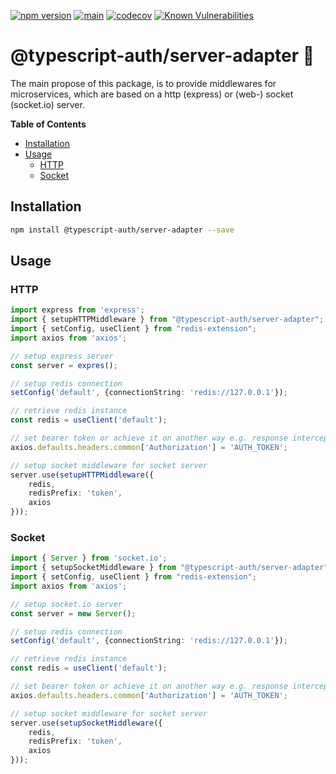 [![npm version](https://badge.fury.io/js/@typescript-auth%2Fserver-adapter.svg)](https://badge.fury.io/js/@typescript-auth%2Fserver-adapter)
[![main](https://github.com/Tada5hi/typescript-auth/actions/workflows/main.yml/badge.svg)](https://github.com/Tada5hi/typescript-auth/actions/workflows/main.yml)
[![codecov](https://codecov.io/gh/Tada5hi/typescript-auth/branch/master/graph/badge.svg?token=FHE347R1NW)](https://codecov.io/gh/Tada5hi/typescript-auth)
[![Known Vulnerabilities](https://snyk.io/test/github/Tada5hi/typescript-auth/badge.svg)](https://snyk.io/test/github/Tada5hi/typescript-auth)

# @typescript-auth/server-adapter 🌉
The main propose of this package, is to provide middlewares for microservices, which are based on a http (express) or (web-) socket (socket.io) server.

**Table of Contents**

- [Installation](#installation)
- [Usage](#usage)
  - [HTTP](#http)
  - [Socket](#socket)
## Installation

```bash
npm install @typescript-auth/server-adapter --save
```

## Usage

### HTTP

```typescript
import express from 'express';
import { setupHTTPMiddleware } from "@typescript-auth/server-adapter";
import { setConfig, useClient } from "redis-extension";
import axios from 'axios';

// setup express server
const server = expres();

// setup redis connection
setConfig('default', {connectionString: 'redis://127.0.0.1'});

// retrieve redis instance
const redis = useClient('default');

// set bearer token or achieve it on another way e.g. response interceptor ;)
axios.defaults.headers.common['Authorization'] = 'AUTH_TOKEN';

// setup socket middleware for socket server
server.use(setupHTTPMiddleware({
    redis,
    redisPrefix: 'token',
    axios
}));
```

### Socket

```typescript
import { Server } from 'socket.io';
import { setupSocketMiddleware } from "@typescript-auth/server-adapter";
import { setConfig, useClient } from "redis-extension";
import axios from 'axios';

// setup socket.io server
const server = new Server();

// setup redis connection
setConfig('default', {connectionString: 'redis://127.0.0.1'});

// retrieve redis instance
const redis = useClient('default');

// set bearer token or achieve it on another way e.g. response interceptor ;)
axios.defaults.headers.common['Authorization'] = 'AUTH_TOKEN';

// setup socket middleware for socket server
server.use(setupSocketMiddleware({
    redis,
    redisPrefix: 'token',
    axios
}));
```

